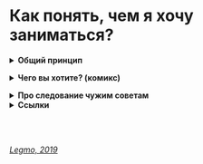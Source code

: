 # Как понять, чем я хочу заниматься? #

<details><summary><b>Общий принцип</b></summary><p>  
С моей точки зрения общий принцип такой:<br>
**находишь занятие, которое нравится тебе настолько, что готов заниматься им бесплатно. И занимаешься.**

Как работает:
- чтоб получать деньги надо стать мастером;
- чтоб стать мастером надо потратить на эту сферу намного больше времени, чем другие. Тебя зовут на вечеринку, а ты: "Не, я посижу отлажу программу (поиграю на гитаре / разучу движения / порисую...)". И так раз за разом. 
- потом количество потраченного времени перейдёт в качество. И ты станешь крутым специалистом в данном деле.
- если пытаешься заниматься тем, чего не любишь - ты просто не сможешь заставить себя тратить нужное количество времени. Никак не выйдет. Надо, чтоб эта деятельность была как компьютерная игра для подростка - пора спать (домой / в кино...), но очень хочется пройти этот уровень (поправить баг, сверстать страницу, дорисовать иллюстрацию...)
- и в целом, люди чувствует, когда кто-то любит своё дело (это невозможно подделать). А к тем кто любит своё дело обращаются чаще и охотнее.

<br></p></details>


<details><summary><b>Чего вы хотите? (комикс)</b></summary><p>  

![](https://raw.githubusercontent.com/Legmo/notes/master/Pic/destination_1.jpg)
![](https://raw.githubusercontent.com/Legmo/notes/master/Pic/destination_2.jpg)
![](https://raw.githubusercontent.com/Legmo/notes/master/Pic/destination_3.jpg)
![](https://raw.githubusercontent.com/Legmo/notes/master/Pic/destination_4.jpg)
![](https://raw.githubusercontent.com/Legmo/notes/master/Pic/destination_5.jpg)
![](https://raw.githubusercontent.com/Legmo/notes/master/Pic/destination_6.jpg)
![](https://raw.githubusercontent.com/Legmo/notes/master/Pic/destination_7.jpg)
![](https://raw.githubusercontent.com/Legmo/notes/master/Pic/destination_8.jpg)

<br></p></details>

<details><summary><b>Про следование чужим советам</b></summary><p>  
![](https://raw.githubusercontent.com/Legmo/notes/master/Pic/Quotes.jpg) 
<br></p></details>

<details><summary><b>Ссылки</b></summary><p>  

- [Пирог И - Анализ Предназначения Человека](https://www.ivanpirog.com/posts/analiz-prednaznacheniya-cheloveka/)
- [YouTube. Резанова Л - Поиск призвания: 5 выводов, которые сохранят 10 лет вашей жизни](https://www.youtube.com/watch?v=HJbI0jlOpwQ)
- [YouTube. Джобс С - Стив Джопс. Как понять, что ты хочешь действительно (Лекция в Стэнфордском университете, 2005)](https://www.youtube.com/watch?v=rd-0D8LHSTc)

<br></p></details>

<br> 
<br> 

*[Legmo, 2019](https://github.com/Legmo/notes/)*